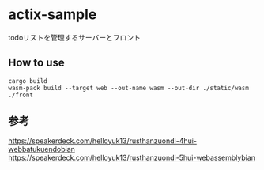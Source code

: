 # actix-sample
todoリストを管理するサーバーとフロント

## How to use
```
cargo build
wasm-pack build --target web --out-name wasm --out-dir ./static/wasm ./front
```

## 参考
https://speakerdeck.com/helloyuk13/rusthanzuondi-4hui-webbatukuendobian  
https://speakerdeck.com/helloyuk13/rusthanzuondi-5hui-webassemblybian
